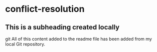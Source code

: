 # conflict-resolution

## This is a subheading created locally

git All of this content added to the readme file has been added from my local Git repository.